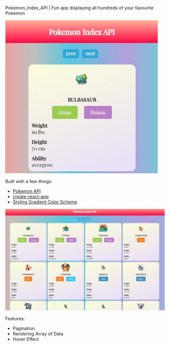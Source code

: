 Pokemon_Index_API | Fun app displaying all hundreds of your favourite Pokemon

<img src= "public/githubImg/mainPage.jpg">

Built with a few things:
* [Pokemon API](https://pokeapi.co/api/v2/pokemon)
* [create-react-app](https://github.com/facebook/create-react-app)
* [Styling Gradient Color Scheme](https://webgradients.com/)

<img src= "public/githubImg/secondPage.jpg">

Features:
* Pagination
* Rendering Array of Data
* Hover Effect
